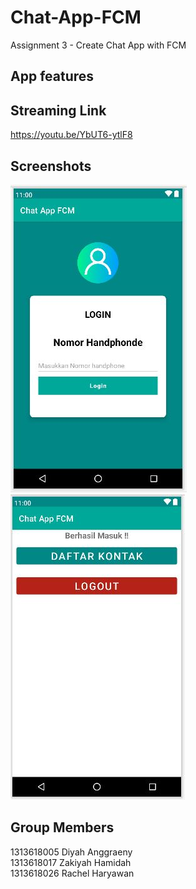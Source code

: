 # Chat-App-FCM
Assignment 3 - Create Chat App with FCM

## App features

## Streaming Link
https://youtu.be/YbUT6-ytlF8

## Screenshots
<img src="screenshots/WhatsApp Image 2021-11-30 at 8.49.38 PM.jpeg"> <img src="screenshots/WhatsApp Image 2021-11-30 at 8.49.37 PM.jpeg">

## Group Members
1313618005 Diyah Anggraeny<br/>
1313618017 Zakiyah Hamidah<br/>
1313618026 Rachel Haryawan

